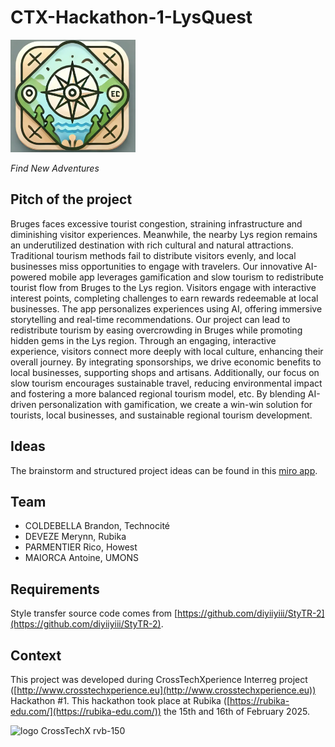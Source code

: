 # CTX-Hackathon-1-LysQuest
<img src="images/logo.png" alt="logo" width="200"/>

_Find New Adventures_

## Pitch of the project

Bruges faces excessive tourist congestion, straining infrastructure and diminishing visitor experiences. Meanwhile, the nearby Lys region remains an underutilized destination with rich cultural and natural attractions. Traditional tourism methods fail to distribute visitors evenly, and local businesses miss opportunities to engage with travelers. Our innovative AI-powered mobile app leverages gamification and slow tourism to redistribute tourist flow from Bruges to the Lys region. Visitors engage with interactive interest points, completing challenges to earn rewards redeemable at local businesses. The app personalizes experiences using AI, offering immersive storytelling and real-time recommendations. Our project can lead to redistribute tourism by easing overcrowding in Bruges while promoting hidden gems in the Lys region. Through an engaging, interactive experience, visitors connect more deeply with local culture, enhancing their overall journey. By integrating sponsorships, we drive economic benefits to local businesses, supporting shops and artisans. Additionally, our focus on slow tourism encourages sustainable travel, reducing environmental impact and fostering a more balanced regional tourism model, etc. By blending AI-driven personalization with gamification, we create a win-win solution for tourists, local businesses, and sustainable regional tourism development.

## Ideas

The brainstorm and structured project ideas can be found in this [miro app](https://miro.com/welcomeonboard/ZzhGMkNFZlNpTDg5L05yQmtxanVtQUNqMVozeU1SZDhFa0x0ZGVTRys5QXJFSXdwdnhsYjlvak1tSGo1TjNiaGpmZFhuV2pJVWRCU0dod0ltbS9vd2tYUW1kWlpsL1RrMlZ4WmZZRVlYdGd1ekZGaDdPWGlyd1NQL3pkS0o5eVFBd044SHFHaVlWYWk0d3NxeHNmeG9BPT0hdjE=?share_link_id=681668785739).

## Team

- COLDEBELLA Brandon, Technocité
- DEVEZE Merynn, Rubika
- PARMENTIER Rico, Howest
- MAIORCA Antoine, UMONS

## Requirements

Style transfer source code comes from [https://github.com/diyiiyiii/StyTR-2](https://github.com/diyiiyiii/StyTR-2).

## Context

This project was developed during CrossTechXperience Interreg project ([http://www.crosstechxperience.eu](http://www.crosstechxperience.eu)) Hackathon #1.
This hackathon took place at Rubika ([https://rubika-edu.com/](https://rubika-edu.com/)) the 15th and 16th of February 2025.


![logo CrossTechX rvb-150](https://github.com/user-attachments/assets/b2c622b3-c234-462a-a646-c7f3380c91bd)

